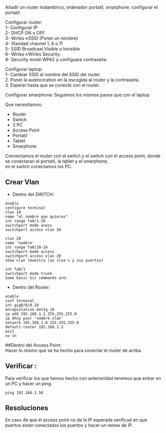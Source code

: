 Añadir un router inalambrico, ordenador portatil, smarphone.
configurar el portatil 

Configurar router: <br>
1- Configurar IP <br>
2- DHCP ON o OFF <br>
3- Wirles->SSID (Poner un nombre) <br>
4- Standad channel 1, 6 o 11 <br>
5- SSID Broadcast Visible o Invisible <br>
6- Wirles->Wirles Security. <br>
8- Security mode WPA2 y configuara contraseña. <br>


Configurar laptop: <br>
1- Cambiar SSID al nombre del SSID del router <br>
2. Poner la autencication en la escogida al router y la contraseña. <br>
3. Esperar hasta que se conecte con el router. <br>

Configurar smarphone:
Seguimos los mismos pasos que con el laptop <br>

Que necesitamos: <br>
- Router <br>
- Switch <br>
- 3 PC <br>
- Access Point <br>
- Portatil <br>
- Tablet <br>
- Smarphone

Connectamos el router con el switch y el switch con el access point, donde se conectaran el portatil, la tablet y el smarphone, <br>
en el switch conectamos los PC.

## Crear Vlan
- Dentro del SWITCH:<br>
```
enable
configure terminal
vlan 10
name "el nombre que quieras"
int range fa0/1-20 
switchport mode acess
switchport access vlan 10
```
```
vlan 20
name 'nombre'
int range fa0/20-24
switchport mode access
switchport access vlan 20
show vlan (muestra las vlna's y sus puertos)
```
```
int fa0/1
switchport mode trunk 
Some basic Git commands are:
```
- Dentro del Router: <br>
```
enable 
conf terminal 
int gig0/0/0.10 
encapsulation dot1q 10 
ip add 192.168.1.1 255.255.255.0 
ip dhcp pool 'nombre vlan' 
network 192.168.1.0 255.255.255.0 
default-router 192.168.1.1 
exit
no sh
```
##Dentro del Access Point:  <br>
Hacer lo mismo que se ha hecho para conectar el router de arriba. 
## Verificar :
Para verificar los que hemos hecho con anterioridad tenemos que entrar en un PC y hacer un ping. 
```
ping 192.168.1.56
```
## Resoluciones
En caso de que el access point no de la IP esperada verificad en que puertos estan conectados los puertos y hacer un renew de IP.
